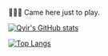 :ocean::ocean::ocean: Came here just to play.

[![Qyir's GitHub stats](https://github-readme-stats.vercel.app/api?username=qyir&show_icons=true&theme=tokyonight)](https://github.com/anuraghazra/github-readme-stats)

[![Top Langs](https://github-readme-stats.vercel.app/api/top-langs/?username=qyir&layout=compact&theme=tokyonight)](https://github.com/anuraghazra/github-readme-stats)

